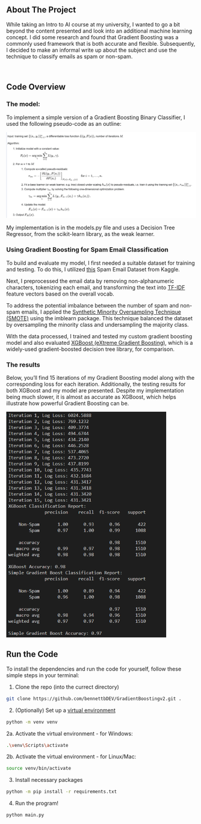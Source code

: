 <!-- ABOUT THE PROJECT -->
## About The Project
While taking an Intro to AI course at my university, I wanted to go a bit beyond the content presented
and look into an additional machine learning concept. I did some research and found that Gradient Boosting was a commonly used framework that is both accurate and flexible. Subsequently, I decided to make an informal write up about the subject and use the technique to classify emails as spam or non-spam.

<br />


## Code Overview
### The model:
To implement a simple version of a Gradient Boosting Binary Classifier, I used the following pseudo-code as an outline:

<a href="https://en.wikipedia.org/wiki/Gradient_boosting">
    <img src="images\GradientBoostingPsuedoCode_Wikipedia.png" alt="Gradient Boosting Psuedocode">
  </a>

My implementation is in the models.py file and uses a Decision Tree Regressor, from the scikit-learn library, as the weak learner. 

### Using Gradient Boosting for Spam Email Classification
To build and evaluate my model, I first needed a suitable dataset for training and testing. To do this, I utilized [this](https://www.kaggle.com/datasets/jackksoncsie/spam-email-dataset) Spam Email Dataset from Kaggle.

Next, I preprocessed the email data by removing non-alphanumeric characters, tokenizing each email, and transforming the text into [TF-IDF](https://builtin.com/articles/tf-idf) feature vectors based on the overall vocab.

To address the potential imbalance between the number of spam and non-spam emails, I applied the [Synthetic Minority Oversampling Technique (SMOTE)](https://machinelearningmastery.com/smote-oversampling-for-imbalanced-classification/) using the imblearn package. This technique balanced the dataset by oversampling the minority class and undersampling the majority class.

With the data processed, I trained and tested my custom gradient boosting model and also evaluated [XGBoost (eXtreme Gradient Boosting)](https://xgboost.readthedocs.io/en/stable/), which is a widely-used gradient-boosted decision tree library, for comparison.

### The results
Below, you’ll find 15 iterations of my Gradient Boosting model along with the corresponding loss for each iteration. Additionally, the testing results for both XGBoost and my model are presented. Despite my implementation being much slower, it is almost as accurate as XGBoost, which helps illustrate how powerful Gradient Boosting can be. 


<a>
    <img src="images\Console_Output.png" alt="Gradient Boosting Psuedocode" height=600>
</a>


## Run the Code
To install the dependencies and run the code for yourself, follow these simple steps in your terminal:

1. Clone the repo (into the currect directory)
```sh
git clone https://github.com/bennettbDEV/GradientBoostingv2.git .
```
2. (Optionally) Set up a [virtual environment](https://www.freecodecamp.org/news/how-to-setup-virtual-environments-in-python/)
```sh
python -m venv venv
```
2a. Activate the virtual environment - for Windows:
```sh
.\venv\Scripts\activate
```
2b. Activate the virtual environment - for Linux/Mac:
```sh
source venv/bin/activate
```
3. Install necessary packages
```sh
python -m pip install -r requirements.txt
```
4. Run the program!
```sh
python main.py
```